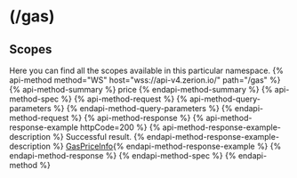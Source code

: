 # (/gas)
## Scopes 
Here you can find all the scopes available in this particular namespace. 
{% api-method method="WS" host="wss://api-v4.zerion.io/" path="/gas" %}
{% api-method-summary %} price {% endapi-method-summary %}
{% api-method-spec %}
{% api-method-request %}
{% api-method-query-parameters %}
{% endapi-method-query-parameters %}
{% endapi-method-request %}
{% api-method-response %}
{% api-method-response-example httpCode=200 %}
{% api-method-response-example-description %}
Successful result.
{% endapi-method-response-example-description %}
[GasPriceInfo](#gaspriceinfo){% endapi-method-response-example %}
{% endapi-method-response %}
{% endapi-method-spec %}
{% endapi-method %}

